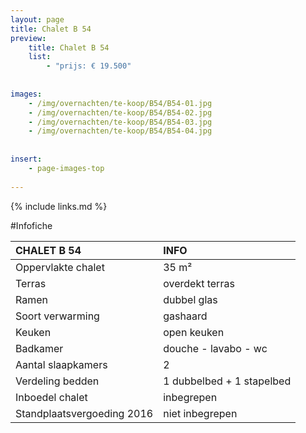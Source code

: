 ```yaml
---
layout: page
title: Chalet B 54
preview: 
    title: Chalet B 54
    list:
        - "prijs: € 19.500"
        
        
images:
    - /img/overnachten/te-koop/B54/B54-01.jpg
    - /img/overnachten/te-koop/B54/B54-02.jpg
    - /img/overnachten/te-koop/B54/B54-03.jpg
    - /img/overnachten/te-koop/B54/B54-04.jpg
    
    
insert:
    - page-images-top
    
---
```


{% include links.md %}



#Infofiche 

CHALET B 54                 | INFO        | 
:---------------------------|:------------|
Oppervlakte chalet          |35 m²
Terras                      |overdekt terras  
Ramen                       |dubbel glas
Soort verwarming            |gashaard
Keuken                      |open keuken
Badkamer                    |douche - lavabo - wc
Aantal slaapkamers          |2
Verdeling bedden            |1 dubbelbed + 1 stapelbed
Inboedel chalet             |inbegrepen
Standplaatsvergoeding 2016  |niet inbegrepen